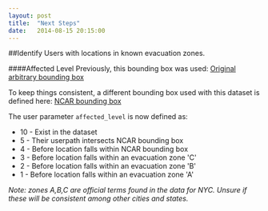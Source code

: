 ```yaml
---
layout: post
title:  "Next Steps"
date:   2014-08-15 20:15:00
---
```

##Identify Users with locations in known evacuation zones.

####Affected Level
Previously, this bounding box was used:
[Original arbitrary bounding box](http://jenningsanderson.github.io/Twitter-Evacuation-Patterns/data/)

To keep things consistent, a different bounding box used with this dataset is defined here:
[NCAR bounding box](https://github.com/jenningsanderson/Twitter-Evacuation-Patterns/blob/master/GeoJSON/NCAR_BoundingBox.GeoJSON)

The user parameter ```affected_level``` is now defined as:

  - 10 - Exist in the dataset
  - 5  - Their userpath intersects NCAR bounding box
  - 4  - Before location falls within NCAR bounding box
  - 3  - Before location falls within an evacuation zone 'C'
  - 2  - Before location falls within an evacuation zone 'B'
  - 1  - Before location falls within an evacuation zone 'A'

_Note: zones A,B,C are official terms found in the data for NYC.  Unsure if these will be consistent among other cities and states._